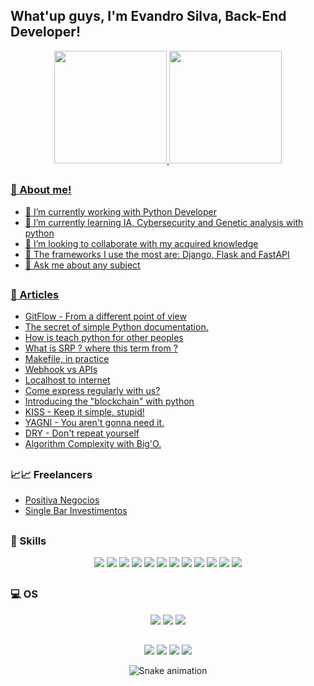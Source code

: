 ## What'up guys, I'm Evandro Silva, Back-End Developer!

<div align="center">
  <a href="https://github.com/Suspir0n">
  <img height="180em" src="https://github-readme-stats.vercel.app/api?username=Suspir0n&show_icons=true&theme=dracula&include_all_commits=true&count_private=true"/>
  <img height="180em" src="https://github-readme-stats.vercel.app/api/top-langs/?username=Suspir0n&layout=compact&langs_count=10&theme=dracula"/>
</div>
  
##

### 📖 About me!

- 🔭 I’m currently working with Python Developer
- 🌱 I’m currently learning IA, Cybersecurity and Genetic analysis with python
- 👯 I’m looking to collaborate with my acquired knowledge
- 🤔 The frameworks I use the most are: Django, Flask and FastAPI
- 💬 Ask me about any subject
  
##

### 📝 Articles

* [GitFlow - From a different point of view](https://dev.to/suspir0n/gitflow-de-um-ponto-de-vista-diferente-1cn4)
* [The secret of simple Python documentation.](https://dev.to/suspir0n/o-segredo-de-uma-documentacao-simples-em-python-4ik9)
* [How is teach python for other peoples](https://dev.to/suspir0n/como-e-ensinar-python-para-outras-pessoas-3cl1)
* [What is SRP ? where this term from ?](https://dev.to/suspir0n/o-que-e-srp-de-onde-vem-este-nome-5b68)
* [Makefile, in practice](https://dev.to/suspir0n/makefile-in-practice-1jih)
* [Webhook vs APIs](https://dev.to/suspir0n/webhook-vs-apis-50h0)
* [Localhost to internet](https://dev.to/suspir0n/do-localhost-a-internet-5en2)
* [Come express regularly with us?](https://dev.to/suspir0n/venha-expressar-regulamente-conosco-2d2k)
* [Introducing the "blockchain" with python](https://dev.to/suspir0n/introduzindo-o-blockchain-com-python-41dc)
* [KISS - Keep it simple, stupid!](https://dev.to/suspir0n/kiss-mantenha-a-simplicidade-estupido-24lh)
* [YAGNI - You aren't gonna need it.](https://dev.to/suspir0n/yagni-voce-nao-vai-precisar-disso-1kcj)
* [DRY - Don't repeat yourself](https://dev.to/suspir0n/dry-nao-se-repita-jnj)
* [Algorithm Complexity with Big'O.](https://dev.to/suspir0n/complexidade-de-algoritmo-com-bigo-3lmi)

##

### 📈📈 Freelancers

* [Positiva Negocios](https://www.positivanegocios.com.br/)
* [Single Bar Investimentos](https://singlebarinvestimentos.com.br/)

##  
  
### 🚀 Skills

<div align="center"> 
  <a href="https://github.com/Suspir0n?utf8=%E2%9C%93&tab=repositories&q=&type=&language=python" target="_blank"><img src="https://img.shields.io/badge/Python-14354C?style=for-the-badge&logo=python&logoColor=white" target="_blank"></a>
  <a href = "https://github.com/Suspir0n?utf8=%E2%9C%93&tab=repositories&q=&type=&language=html"><img src="https://img.shields.io/badge/HTML5-E34F26?style=for-the-badge&logo=html5&logoColor=white" target="_blank"></a>
  <a href="https://github.com/Suspir0n?utf8=%E2%9C%93&tab=repositories&q=&type=&language=css" target="_blank"><img src="https://img.shields.io/badge/CSS3-1572B6?style=for-the-badge&logo=css3&logoColor=white" target="_blank"></a> 
  <a href="https://github.com/Suspir0n?utf8=%E2%9C%93&tab=repositories&q=&type=&language=java" target="_blank"><img src="https://img.shields.io/badge/Java-ED8B00?style=for-the-badge&logo=java&logoColor=white" target="_blank"></a> 
  <a href="https://github.com/Suspir0n?utf8=%E2%9C%93&tab=repositories&q=&type=&language=markdown" target="_blank"><img src="https://img.shields.io/badge/Markdown-000000?style=for-the-badge&logo=markdown&logoColor=white" target="_blank"></a> 
  <a href="https://github.com/Suspir0n?utf8=%E2%9C%93&tab=repositories&q=&type=&language=django" target="_blank"><img src="https://img.shields.io/badge/Django-092E20?style=for-the-badge&logo=django&logoColor=white" target="_blank"></a> 
  <a href="https://github.com/Suspir0n?utf8=%E2%9C%93&tab=repositories&q=&type=&language=flask" target="_blank"><img src="https://img.shields.io/badge/Flask-000000?style=for-the-badge&logo=flask&logoColor=white" target="_blank"></a>
  <a href="https://github.com/Suspir0n?utf8=%E2%9C%93&tab=repositories&q=&type=&language=mysql" target="_blank"><img src="https://img.shields.io/badge/MySQL-00000F?style=for-the-badge&logo=mysql&logoColor=white" target="_blank"></a> 
  <a href="https://github.com/Suspir0n?utf8=%E2%9C%93&tab=repositories&q=&type=&language=postgresql" target="_blank"><img src="https://img.shields.io/badge/PostgreSQL-316192?style=for-the-badge&logo=postgresql&logoColor=white" target="_blank"></a> 
  <a href="https://github.com/Suspir0n?utf8=%E2%9C%93&tab=repositories&q=&type=&language=mongodb" target="_blank"><img src="https://img.shields.io/badge/MongoDB-4EA94B?style=for-the-badge&logo=mongodb&logoColor=white" target="_blank"></a> 
  <a href="https://github.com/Suspir0n?utf8=%E2%9C%93&tab=repositories&q=&type=&language=sqlite" target="_blank"><img src="https://img.shields.io/badge/SQLite-07405E?style=for-the-badge&logo=sqlite&logoColor=white" target="_blank"></a> 
  <a href="https://github.com/Suspir0n?utf8=%E2%9C%93&tab=repositories&q=&type=&language=heroku" target="_blank"><img src="https://img.shields.io/badge/Heroku-430098?style=for-the-badge&logo=heroku&logoColor=white" target="_blank"></a>  
</div>
  
##

### 💻 OS

<div align="center"> 
  <img src="https://img.shields.io/badge/Windows-0078D6?style=for-the-badge&logo=windows&logoColor=white" target="_blank">
  <img src="https://img.shields.io/badge/Linux_Mint-87CF3E?style=for-the-badge&logo=linux-mint&logoColor=white" target="_blank">
  <img src="https://img.shields.io/badge/Android-3DDC84?style=for-the-badge&logo=android&logoColor=white" target="_blank">
</div>

##
 
<div align="center"> 
  <a href="https://instagram.com/evandrosilvaoficial_" target="_blank"><img src="https://img.shields.io/badge/-Instagram-%23E4405F?style=for-the-badge&logo=instagram&logoColor=white" target="_blank"></a>
  <a href = "mailto:evandrosilva.profissional@gmail.com"><img src="https://img.shields.io/badge/-Gmail-%23333?style=for-the-badge&logo=gmail&logoColor=white" target="_blank"></a>
  <a href="https://www.linkedin.com/in/suspir0n/" target="_blank"><img src="https://img.shields.io/badge/-LinkedIn-%230077B5?style=for-the-badge&logo=linkedin&logoColor=white" target="_blank"></a> 
  <a href="https://dev.to/suspir0n" target="_blank"><img src="https://img.shields.io/badge/dev.to-0A0A0A?style=for-the-badge&logo=dev.to&logoColor=white" target="_blank"></a>
 
  ![Snake animation](https://github.com/Suspir0n/Suspir0n/blob/output/github-contribution-grid-snake.svg)
 
</div>
